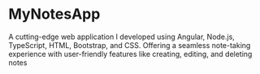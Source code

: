 # MyNotesApp

A cutting-edge web application I developed using Angular, Node.js, TypeScript, HTML, Bootstrap, and CSS. Offering a seamless note-taking experience with user-friendly features like creating, editing, and deleting notes
